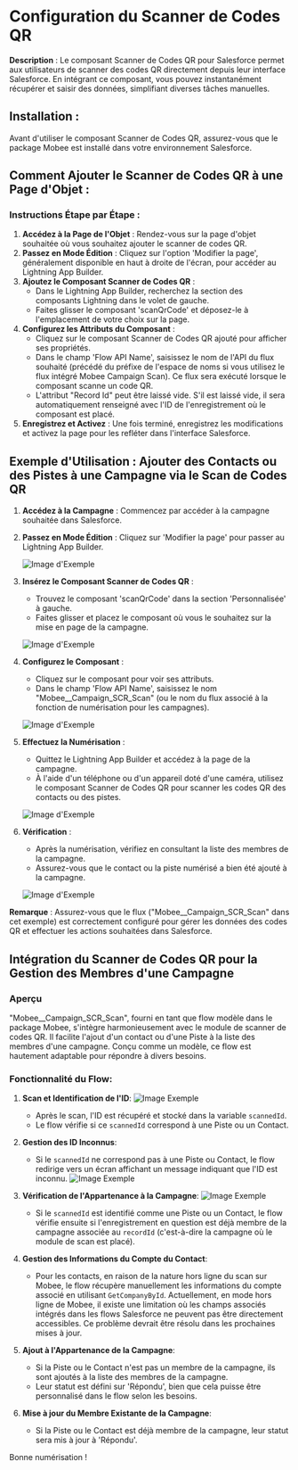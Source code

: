 # Configuration du Scanner de Codes QR

**Description** : Le composant Scanner de Codes QR pour Salesforce permet aux utilisateurs de scanner des codes QR directement depuis leur interface Salesforce. En intégrant ce composant, vous pouvez instantanément récupérer et saisir des données, simplifiant diverses tâches manuelles.

## Installation :

Avant d'utiliser le composant Scanner de Codes QR, assurez-vous que le package Mobee est installé dans votre environnement Salesforce.

## Comment Ajouter le Scanner de Codes QR à une Page d'Objet :

### Instructions Étape par Étape :

1. **Accédez à la Page de l'Objet** : Rendez-vous sur la page d'objet souhaitée où vous souhaitez ajouter le scanner de codes QR.
2. **Passez en Mode Édition** : Cliquez sur l'option 'Modifier la page', généralement disponible en haut à droite de l'écran, pour accéder au Lightning App Builder.
3. **Ajoutez le Composant Scanner de Codes QR** :
   - Dans le Lightning App Builder, recherchez la section des composants Lightning dans le volet de gauche.
   - Faites glisser le composant 'scanQrCode' et déposez-le à l'emplacement de votre choix sur la page.
4. **Configurez les Attributs du Composant** :
   - Cliquez sur le composant Scanner de Codes QR ajouté pour afficher ses propriétés.
   - Dans le champ 'Flow API Name', saisissez le nom de l'API du flux souhaité (précédé du préfixe de l'espace de noms si vous utilisez le flux intégré Mobee Campaign Scan). Ce flux sera exécuté lorsque le composant scanne un code QR.
   - L'attribut "Record Id" peut être laissé vide. S'il est laissé vide, il sera automatiquement renseigné avec l'ID de l'enregistrement où le composant est placé.
5. **Enregistrez et Activez** : Une fois terminé, enregistrez les modifications et activez la page pour les refléter dans l'interface Salesforce.

## Exemple d'Utilisation : Ajouter des Contacts ou des Pistes à une Campagne via le Scan de Codes QR

1. **Accédez à la Campagne** : Commencez par accéder à la campagne souhaitée dans Salesforce.
2. **Passez en Mode Édition** : Cliquez sur 'Modifier la page' pour passer au Lightning App Builder.

   ![Image d'Exemple](./img/edit_page_button.png)

3. **Insérez le Composant Scanner de Codes QR** :
   - Trouvez le composant 'scanQrCode' dans la section 'Personnalisée' à gauche.
   - Faites glisser et placez le composant où vous le souhaitez sur la mise en page de la campagne.

   ![Image d'Exemple](./img/edit_page_section.png)

4. **Configurez le Composant** : 
   - Cliquez sur le composant pour voir ses attributs.
   - Dans le champ 'Flow API Name', saisissez le nom "Mobee__Campaign_SCR_Scan" (ou le nom du flux associé à la fonction de numérisation pour les campagnes).

   ![Image d'Exemple](./img/flow_api_name.png)

5. **Effectuez la Numérisation** :
   - Quittez le Lightning App Builder et accédez à la page de la campagne.
   - À l'aide d'un téléphone ou d'un appareil doté d'une caméra, utilisez le composant Scanner de Codes QR pour scanner les codes QR des contacts ou des pistes.

   ![Image d'Exemple](./img/phone4.jpg)

6. **Vérification** :
   - Après la numérisation, vérifiez en consultant la liste des membres de la campagne.
   - Assurez-vous que le contact ou la piste numérisé a bien été ajouté à la campagne.

   ![Image d'Exemple](./img/campaign_member.png)

**Remarque** : Assurez-vous que le flux ("Mobee__Campaign_SCR_Scan" dans cet exemple) est correctement configuré pour gérer les données des codes QR et effectuer les actions souhaitées dans Salesforce.

## Intégration du Scanner de Codes QR pour la Gestion des Membres d'une Campagne

### **Aperçu**

"Mobee__Campaign_SCR_Scan", fourni en tant que flow modèle dans le package Mobee, s'intègre harmonieusement avec le module de scanner de codes QR. Il facilite l'ajout d'un contact ou d'une Piste à la liste des membres d'une campagne. Conçu comme un modèle, ce flow est hautement adaptable pour répondre à divers besoins.

### **Fonctionnalité du Flow**:

1. **Scan et Identification de l'ID**:
   ![Image Exemple](./img/flow_start.png)
   - Après le scan, l'ID est récupéré et stocké dans la variable `scannedId`.
   - Le flow vérifie si ce `scannedId` correspond à une Piste ou un Contact.

2. **Gestion des ID Inconnus**:
   - Si le `scannedId` ne correspond pas à une Piste ou Contact, le flow redirige vers un écran affichant un message indiquant que l'ID est inconnu.
   ![Image Exemple](./img/flow_error.png)

3. **Vérification de l'Appartenance à la Campagne**:
   ![Image Exemple](./img/flow_end.png)
   - Si le `scannedId` est identifié comme une Piste ou un Contact, le flow vérifie ensuite si l'enregistrement en question est déjà membre de la campagne associée au `recordId` (c'est-à-dire la campagne où le module de scan est placé).

4. **Gestion des Informations du Compte du Contact**:
   - Pour les contacts, en raison de la nature hors ligne du scan sur Mobee, le flow récupère manuellement les informations du compte associé en utilisant `GetCompanyById`. Actuellement, en mode hors ligne de Mobee, il existe une limitation où les champs associés intégrés dans les flows Salesforce ne peuvent pas être directement accessibles. Ce problème devrait être résolu dans les prochaines mises à jour.

5. **Ajout à l'Appartenance de la Campagne**:
   - Si la Piste ou le Contact n'est pas un membre de la campagne, ils sont ajoutés à la liste des membres de la campagne.
   - Leur statut est défini sur 'Répondu', bien que cela puisse être personnalisé dans le flow selon les besoins.

6. **Mise à jour du Membre Existante de la Campagne**:
   - Si la Piste ou le Contact est déjà membre de la campagne, leur statut sera mis à jour à 'Répondu'.

Bonne numérisation !